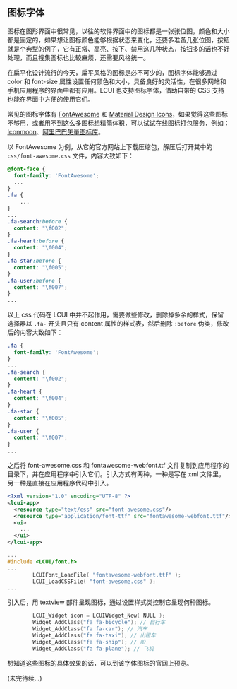 ## 图标字体

图标在图形界面中很常见，以往的软件界面中的图标都是一张张位图，颜色和大小都是固定的，如果想让图标颜色能够根据状态来变化，还要多准备几张位图，按钮就是个典型的例子，它有正常、高亮、按下、禁用这几种状态，按钮多的话也不好处理，而且搜集图标也比较麻烦，还需要风格统一。

在扁平化设计流行的今天，扁平风格的图标是必不可少的，图标字体能够通过 color 和 font-size 属性设置任何颜色和大小，具备良好的灵活性，在很多网站和手机应用程序的界面中都有应用。LCUI 也支持图标字体，借助自带的 CSS 支持也能在界面中方便的使用它们。

常见的图标字体有 [FontAwesome](http://fontawesome.io/icons/) 和 [Material Design Icons](https://materialdesignicons.com/)，如果觉得这些图标不够用，或者用不到这么多图标想精简体积，可以试试在线图标打包服务，例如：[Iconmoon](https://icomoon.io/)、[阿里巴巴矢量图标库](http://www.iconfont.cn/)。

以 FontAwesome 为例，从它的官方网站上下载压缩包，解压后打开其中的 `css/font-awesome.css` 文件，内容大致如下：

``` css
@font-face {
  font-family: 'FontAwesome';
  ...
}
.fa {
	...
}
...
.fa-search:before {
  content: "\f002";
}
.fa-heart:before {
  content: "\f004";
}
.fa-star:before {
  content: "\f005";
}
.fa-user:before {
  content: "\f007";
}
...
```

以上 css 代码在 LCUI 中并不起作用，需要做些修改，删除掉多余的样式，保留选择器以 `.fa-` 开头且只有 content 属性的样式表，然后删除 `:before` 伪类，修改后的内容大致如下：

``` css
.fa {
  font-family: 'FontAwesome';
}
...
.fa-search {
  content: "\f002";
}
.fa-heart {
  content: "\f004";
}
.fa-star {
  content: "\f005";
}
.fa-user {
  content: "\f007";
}
...
```

之后将 font-awesome.css 和 fontawesome-webfont.ttf 文件复制到应用程序的目录下，并在应用程序中引入它们。引入方式有两种，一种是写在 xml 文件里，另一种是直接在应用程序代码中引入。

``` xml
<?xml version="1.0" encoding="UTF-8" ?>
<lcui-app>
  <resource type="text/css" src="font-awesome.css"/>
  <resource type="application/font-ttf" src="fontawesome-webfont.ttf"/>
  <ui>
  	...
  </ui>
</lcui-app>
```

``` c
...
#include <LCUI/font.h>
...
        LCUIFont_LoadFile( "fontawesome-webfont.ttf" );
        LCUI_LoadCSSFile( "font-awesome.css" );
...

```

引入后，用 textview 部件呈现图标，通过设置样式类控制它呈现何种图标。

``` c
        LCUI_Widget icon = LCUIWidget_New( NULL );
        Widget_AddClass("fa fa-bicycle"); // 自行车
        Widget_AddClass("fa fa-car"); // 汽车
        Widget_AddClass("fa fa-taxi"); // 出租车
        Widget_AddClass("fa fa-ship"); // 船
        Widget_AddClass("fa fa-plane"); // 飞机
```

想知道这些图标的具体效果的话，可以到该字体图标的官网上预览。

(未完待续...)
